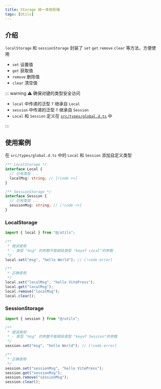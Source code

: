 ```yaml
---
title: Storage 统一本地存储
tags: [Utils]
---
```


## 介绍

`localStorage` 和 `sessionStorage` 封装了 `set` `get` `remove` `clear` 等方法，方便使用

- `set` 设置值
- `get` 获取值
- `remove` 删除值
- `clear` 清空值

::: warning ⚠️ 确保对键的类型安全访问

- `local` 中传递的泛型 `T` 继承自 `Local`
- `session` 中传递的泛型 `T` 继承自 `Session`
- `Local` 和 `Session` 定义在 [`src/types/global.d.ts`](https://gitee.com/zimo493/vue3-naiveui-admin/blob/main/src/types/global.d.ts) 中

:::

## 使用案例

在 `src/types/global.d.ts` 中的 `Local` 和 `Session` 添加自定义类型

```ts
/** LocalStorage */
interface Local {
  // 已有类型 ...
  localMsg: string; // [!code ++]
}

/** SessionStorage */
interface Session {
  // 已有类型 ...
  sessionMsg: string; // [!code ++]
}
```

### LocalStorage

```ts
import { local } from "@/utils";

/**
 * 错误使用
 * - 类型 "msg" 的参数不能赋给类型 "keyof Local"的参数
 */
local.set("msg", "hello World"); // [!code error]

/**
 * 正确使用
 */
local.set("localMsg", "hello VitePress");
local.get("localMsg");
local.remove("localMsg");
local.clear();
```

### SessionStorage

```ts
import { session } from "@/utils";

/**
 * 错误使用
 * - 类型 "msg" 的参数不能赋给类型 "keyof Session"的参数
 */
session.set("msg", "hello World"); // [!code error]

/**
 * 正确使用
 */
session.set("sessionMsg", "hello VitePress");
session.get("sessionMsg");
session.remove("sessionMsg");
session.clear();
```

